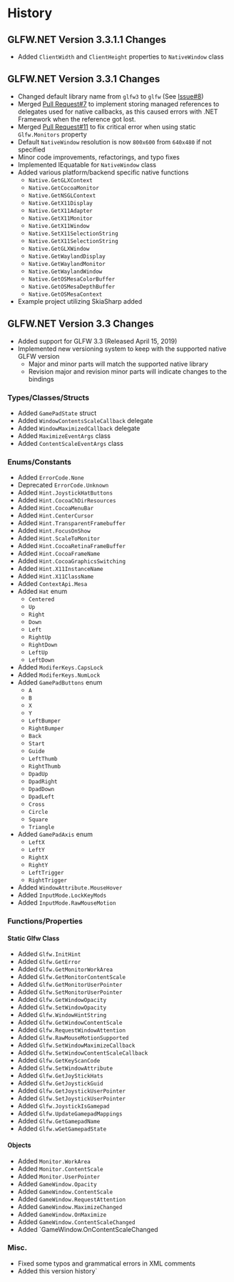 # History

## GLFW.NET Version 3.3.1.1 Changes
* Added `ClientWidth` and `ClientHeight` properties to `NativeWindow` class

## GLFW.NET Version 3.3.1 Changes

* Changed default library name from `glfw3` to `glfw` (See [Issue#8](https://github.com/ForeverZer0/glfw-net/issues/8))
* Merged [Pull Request#7](https://github.com/ForeverZer0/glfw-net/pull/7) to implement storing managed references to delegates used for native callbacks, as this caused errors with .NET Framework when the reference got lost.
* Merged [Pull Request#11](https://github.com/ForeverZer0/glfw-net/pull/11) to fix critical error when using static `Glfw.Monitors` property
* Default `NativeWindow` resolution is now `800x600` from `640x480` if not specified
* Minor code improvements, refactorings, and typo fixes
* Implemented IEquatable for `NativeWindow` class
* Added various platform/backend specific native functions
    * `Native.GetGLXContext`
    * `Native.GetCocoaMonitor`
    * `Native.GetNSGLContext`
    * `Native.GetX11Display`
    * `Native.GetX11Adapter`
    * `Native.GetX11Monitor`
    * `Native.GetX11Window`
    * `Native.SetX11SelectionString`
    * `Native.GetX11SelectionString`
    * `Native.GetGLXWindow`
    * `Native.GetWaylandDisplay`
    * `Native.GetWaylandMonitor`
    * `Native.GetWaylandWindow`
    * `Native.GetOSMesaColorBuffer`
    * `Native.GetOSMesaDepthBuffer`
    * `Native.GetOSMesaContext`
* Example project utilizing SkiaSharp added

## GLFW.NET Version 3.3 Changes

* Added support for GLFW 3.3 (Released April 15, 2019)
* Implemented new versioning system to keep with the supported native GLFW version
    * Major and minor parts will match the supported native library
    * Revision major and revision minor parts will indicate changes to the bindings

### Types/Classes/Structs
* Added `GamePadState` struct
* Added `WindowContentsScaleCallback` delegate
* Added `WindowMaximizedCallback` delegate
* Added `MaximizeEventArgs` class
* Added `ContentScaleEventArgs` class

### Enums/Constants
* Added `ErrorCode.None`
* Deprecated `ErrorCode.Unknown`
* Added `Hint.JoystickHatButtons`
* Added `Hint.CocoaChDirResources`
* Added `Hint.CocoaMenuBar`
* Added `Hint.CenterCursor`
* Added `Hint.TransparentFramebuffer`
* Added `Hint.FocusOnShow`
* Added `Hint.ScaleToMonitor`
* Added `Hint.CocoaRetinaFrameBuffer`
* Added `Hint.CocoaFrameName`
* Added `Hint.CocoaGraphicsSwitching`
* Added `Hint.X11InstanceName`
* Added `Hint.X11ClassName`
* Added `ContextApi.Mesa`
* Added `Hat` enum
    * `Centered`
    * `Up`
    * `Right`
    * `Down`
    * `Left`
    * `RightUp`
    * `RightDown`
    * `LeftUp`
    * `LeftDown`
* Added `ModiferKeys.CapsLock`
* Added `ModiferKeys.NumLock`
* Added `GamePadButtons` enum
    * `A`
    * `B`
    * `X`
    * `Y`
    * `LeftBumper`
    * `RightBumper`
    * `Back`
    * `Start`
    * `Guide`
    * `LeftThumb`
    * `RightThumb`
    * `DpadUp`
    * `DpadRight`
    * `DpadDown`
    * `DpadLeft`
    * `Cross`
    * `Circle`
    * `Square`
    * `Triangle`
* Added `GamePadAxis` enum
    * `LeftX`       
    * `LeftY`       
    * `RightX`      
    * `RightY`
    * `LeftTrigger`
    * `RightTrigger`
* Added `WindowAttribute.MouseHover`
* Added `InputMode.LockKeyMods`
* Added `InputMode.RawMouseMotion`

### Functions/Properties

#### Static Glfw Class
* Added `Glfw.InitHint`
* Added `Glfw.GetError`
* Added `Glfw.GetMonitorWorkArea`
* Added `Glfw.GetMonitorContentScale`
* Added `Glfw.GetMonitorUserPointer`
* Added `Glfw.SetMonitorUserPointer`
* Added `Glfw.GetWindowOpacity`
* Added `Glfw.SetWindowOpacity`
* Added `Glfw.WindowHintString`
* Added `Glfw.GetWindowContentScale`
* Added `Glfw.RequestWindowAttention`
* Added `Glfw.RawMouseMotionSupported`
* Added `Glfw.SetWindowMaximizeCallback`
* Added `Glfw.SetWindowContentScaleCallback`
* Added `Glfw.GetKeyScanCode`
* Added `Glfw.SetWindowAttribute`
* Added `Glfw.GetJoyStickHats`
* Added `Glfw.GetJoystickGuid`
* Added `Glfw.GetJoystickUserPointer`
* Added `Glfw.SetJoystickUserPointer`
* Added `Glfw.JoystickIsGamepad`
* Added `Glfw.UpdateGamepadMappings`
* Added `Glfw.GetGamepadName`
* Added `Glfw.wGetGamepadState`

#### Objects
* Added `Monitor.WorkArea`
* Added `Monitor.ContentScale`
* Added `Monitor.UserPointer`
* Added `GameWindow.Opacity`
* Added `GameWindow.ContentScale`
* Added `GameWindow.RequestAttention`
* Added `GameWindow.MaximizeChanged`
* Added `GameWindow.OnMaximize`
* Added `GameWindow.ContentScaleChanged`
* Added `GameWindow.OnContentScaleChanged

### Misc.
* Fixed some typos and grammatical errors in XML comments
* Added this version history`






